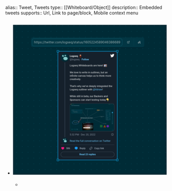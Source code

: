 alias:: Tweet, Tweets
type:: [[Whiteboard/Object]]
description:: Embedded tweets
supports::  Url, Link to page/block, Mobile context menu

- ![Screenshot from 2023-02-03 17-02-44.png](../assets/Screenshot_from_2023-02-03_17-02-44_1675436722956_0.png)
	-
	-